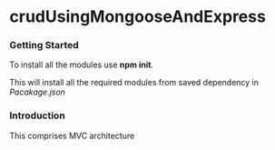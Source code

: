 # crudUsingMongooseAndExpress
<h3>Getting Started</h3>
To install all the modules use <strong>npm init</strong>.

This will install all the required modules from saved dependency in <em>Pacakage.json</em>

<h3>Introduction</h3>
<p>This comprises MVC architecture </p>

